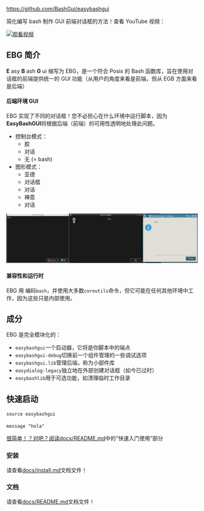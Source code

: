 https://github.com/BashGui/easybashgui

简化编写 bash 制作 GUI 前端对话框的方法！查看 YouTube 视频：

[![观看视频](https://camo.githubusercontent.com/430ee064bf1e88d7d049faee7d5e0496d268e3a0dff3deef8af76c1a4c51b0cb/687474703a2f2f696d672e796f75747562652e636f6d2f76692f46456e34646f586d6958302f6d7164656661756c742e6a7067)](http://www.youtube.com/watch?feature=player_embedded&v=FEn4doXmiX0)

## EBG 简介

**E** asy **B** ash **G** ui 缩写为 EBG，是一个符合 Posix 的 Bash 函数库，旨在使用对话框的前端提供统一的 GUI 功能（从用户的角度来看是前端，但从 EGB 方面来看是后端）

#### 后端环境 GUI

EBG 实现了不同的对话框！您不必担心在什么环境中运行脚本，因为**EasyBashGUI**将根据后端（前端）的可用性透明地处理此问题。

- 控制台模式：
    - 胶
    - 对话
    - 无 (= bash)
- 图形模式：
    - 亚德
    - 对话框
    - 对话
    - 禅意
    - 对话

[![](https://github.com/BashGui/easybashgui/raw/master/docs/easybasguidialogs.jpeg)](https://github.com/BashGui/easybashgui/blob/master/docs/easybasguidialogs.jpeg)

#### 兼容性和运行时


EBG 用 编码`bash`，并使用大多数`coreutils`命令，但它可能在任何其他环境中工作，因为这些只是内部使用。

## 成分


EBG 是完全模块化的：

- `easybashgui`一个启动器，它将是你脚本中的端点
- `easybashgui-debug`切换前一个组件管理的一些调试选项
- `easybashgui.lib`管理后端，称为小部件库
- `easydialog-legacy`独立地在外部创建对话框（如今已过时）
- `easybashlib`用于可选功能，如清理临时工作目录

## 快速启动


```shell
source easybashgui

message "hola"
```

[很简单！？对吧？阅读docs/README.md](https://github.com/BashGui/easybashgui/blob/master/docs/README.md#quick-start-usage)中的“快速入门使用”部分[](https://github.com/BashGui/easybashgui/blob/master/docs/README.md#quick-start-usage)

### 安装


请查看[docs/install.md](https://github.com/BashGui/easybashgui/blob/master/docs/install.md)文档文件！

### 文档


请查看[docs/README.md](https://github.com/BashGui/easybashgui/blob/master/docs/README.md)文档文件！